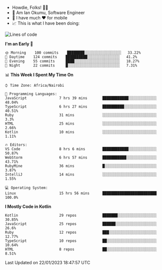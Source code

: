 
* Howdie, Folks! 👋🤓
* 🤪 Am Ian Okumu, Software Engineer
* 📱 I have much ❤️ for mobile
* 📈 This is what I have been doing:
  
<!-- <a href="https://otsembo.github.io/OtsemboPortfolio/" style="margin-right:.5%; margin-top=.5%;">
  <img align="center" src="https://github-readme-stats.vercel.app/api/top-langs/?username=otsembo&layout=compact" />
</a> -->

<!--START_SECTION:waka-->
![Lines of code](https://img.shields.io/badge/From%20Hello%20World%20I%27ve%20Written-897%20Thousand%20lines%20of%20code-blue)

**I'm an Early 🐤** 

```text
🌞 Morning    100 commits    ████████░░░░░░░░░░░░░░░░░   33.22% 
🌆 Daytime    124 commits    ██████████░░░░░░░░░░░░░░░   41.2% 
🌃 Evening    55 commits     ████░░░░░░░░░░░░░░░░░░░░░   18.27% 
🌙 Night      22 commits     █░░░░░░░░░░░░░░░░░░░░░░░░   7.31%

```


📊 **This Week I Spent My Time On** 

```text
⌚︎ Time Zone: Africa/Nairobi

💬 Programming Languages: 
JavaScript               7 hrs 39 mins       ████████████░░░░░░░░░░░░░   48.04% 
TypeScript               6 hrs 27 mins       ██████████░░░░░░░░░░░░░░░   40.51% 
Ruby                     31 mins             ░░░░░░░░░░░░░░░░░░░░░░░░░   3.3% 
HTML                     25 mins             ░░░░░░░░░░░░░░░░░░░░░░░░░   2.66% 
Kotlin                   10 mins             ░░░░░░░░░░░░░░░░░░░░░░░░░   1.11%

🔥 Editors: 
VS Code                  8 hrs 6 mins        ████████████░░░░░░░░░░░░░   50.87% 
WebStorm                 6 hrs 57 mins       ███████████░░░░░░░░░░░░░░   43.71% 
RubyMine                 36 mins             █░░░░░░░░░░░░░░░░░░░░░░░░   3.87% 
IntelliJ                 14 mins             ░░░░░░░░░░░░░░░░░░░░░░░░░   1.55%

💻 Operating System: 
Linux                    15 hrs 56 mins      █████████████████████████   100.0%

```

**I Mostly Code in Kotlin** 

```text
Kotlin                   29 repos            ███████░░░░░░░░░░░░░░░░░░   30.85% 
JavaScript               25 repos            ██████░░░░░░░░░░░░░░░░░░░   26.6% 
Ruby                     12 repos            ███░░░░░░░░░░░░░░░░░░░░░░   12.77% 
TypeScript               10 repos            ██░░░░░░░░░░░░░░░░░░░░░░░   10.64% 
HTML                     8 repos             ██░░░░░░░░░░░░░░░░░░░░░░░   8.51%

```



 Last Updated on 22/01/2023 18:47:57 UTC
<!--END_SECTION:waka-->

<br />
<br />
<br />
<br />
<br />
  
  </div>
<!---
otsembo/otsembo is a ✨ special ✨ repository because its `README.md` (this file) appears on your GitHub profile.
You can click the Preview link to take a look at your changes.
--->
